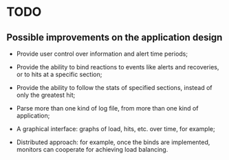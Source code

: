 TODO
==

Possible improvements on the application design
--

- Provide user control over information and alert time periods;

- Provide the ability to bind reactions to events like alerts and recoveries, or
  to hits at a specific section;

- Provide the ability to follow the stats of specified sections, instead of only
  the greatest hit;

- Parse more than one kind of log file, from more than one kind of application;

- A graphical interface: graphs of load, hits, etc. over time, for example;

- Distributed approach: for example, once the binds are implemented, monitors
  can cooperate for achieving load balancing.
